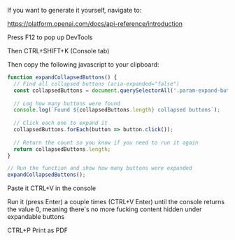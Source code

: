 If you want to generate it yourself, navigate to:

https://platform.openai.com/docs/api-reference/introduction

Press F12 to pop up DevTools

Then CTRL+SHIFT+K (Console tab)

Then copy the following javascript to your clipboard:

```javascript
function expandCollapsedButtons() {
  // Find all collapsed buttons (aria-expanded="false")
  const collapsedButtons = document.querySelectorAll('.param-expand-button.link-style[aria-expanded="false"]');
  
  // Log how many buttons were found
  console.log(`Found ${collapsedButtons.length} collapsed buttons`);
  
  // Click each one to expand it
  collapsedButtons.forEach(button => button.click());
  
  // Return the count so you know if you need to run it again
  return collapsedButtons.length;
}

// Run the function and show how many buttons were expanded
expandCollapsedButtons();
```


Paste it CTRL+V in the console

>> <paste script here>

Run it (press Enter) a couple times (CTRL+V Enter) until the console returns the value 0, meaning there's no more fucking content hidden under expandable buttons

CTRL+P Print as PDF
